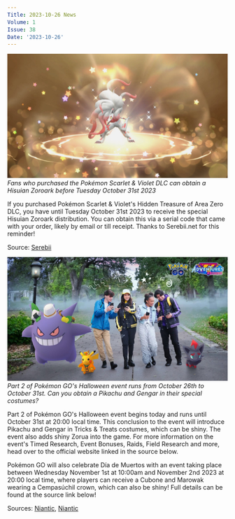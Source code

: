 ```yaml
---
Title: 2023-10-26 News
Volume: 1
Issue: 38
Date: '2023-10-26'
---
```



[![Fans who purchased the Pokémon Scarlet & Violet DLC can obtain a Hisuian Zoroark before Tuesday October 31st 2023](/web/images/fans-who-purchased-the-pokemon-scarlet-violet-dlc-can-obtain-a-hisuian-zoroark-before-tuesday-octobe.jpeg)](/web/images/fans-who-purchased-the-pokemon-scarlet-violet-dlc-can-obtain-a-hisuian-zoroark-before-tuesday-octobe.jpeg)*Fans who purchased the Pokémon Scarlet & Violet DLC can obtain a Hisuian Zoroark before Tuesday October 31st 2023*



If you purchased Pokémon Scarlet & Violet's Hidden Treasure of Area Zero DLC, you have until Tuesday October 31st 2023 to receive the special Hisuian Zoroark distribution. You can obtain this via a serial code that came with your order, likely by email or till receipt. Thanks to Serebii.net for this reminder!

Source: [Serebii](https://twitter.com/SerebiiNet/status/1714250152771191071)



[![Part 2 of Pokémon GO's Halloween event runs from October 26th to October 31st. Can you obtain a Pikachu and Gengar in their special costumes?](/web/images/part-2-of-pokemon-gos-halloween-event-runs-from-october-26th-to-october-31st-can-you-obtain-a-pikach.jpeg)](/web/images/part-2-of-pokemon-gos-halloween-event-runs-from-october-26th-to-october-31st-can-you-obtain-a-pikach.jpeg)*Part 2 of Pokémon GO's Halloween event runs from October 26th to October 31st. Can you obtain a Pikachu and Gengar in their special costumes?*



Part 2 of Pokémon GO's Halloween event begins today and runs until October 31st at 20:00 local time. This conclusion to the event will introduce Pikachu and Gengar in Tricks & Treats costumes, which can be shiny. The event also adds shiny Zorua into the game. For more information on the event's Timed Research, Event Bonuses, Raids, Field Research and more, head over to the official website linked in the source below.

Pokémon GO will also celebrate Día de Muertos with an event taking place between Wednesday November 1st at 10:00am and November 2nd 2023 at 20:00 local time, where players can receive a Cubone and Marowak wearing a Cempasúchil crown, which can also be shiny! Full details can be found at the source link below!

Sources: [Niantic](https://pokemongolive.com/en/post/halloween-part-2-2023/), [Niantic](https://pokemongolive.com/en/post/dia-de-muertos-2023/)